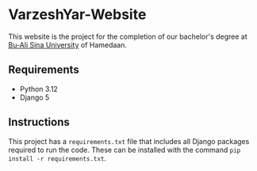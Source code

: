 # VarzeshYar-Website
This website is the project for the completion of our bachelor's degree at [Bu-Ali Sina University](https://basu.ac.ir/en/) of Hamedaan.
## Requirements
- Python 3.12
- Django 5
## Instructions
This project has a ```requirements.txt``` file that includes all Django packages required to run the code. These can be installed with the command ```pip install -r requirements.txt```.


